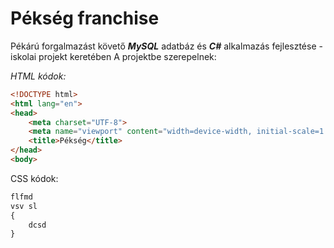# **Pékség franchise**
Pékárú forgalmazást követő ***MySQL*** adatbáz és ***C#*** alkalmazás fejlesztése - iskolai projekt keretében
A projektbe szerepelnek:

*HTML kódok:*

```html
<!DOCTYPE html>
<html lang="en">
<head>
    <meta charset="UTF-8">
    <meta name="viewport" content="width=device-width, initial-scale=1.0">
    <title>Pékség</title>
</head>
<body>
```



CSS kódok:


```css
flfmd
vsv sl
{
    dcsd
}
```


